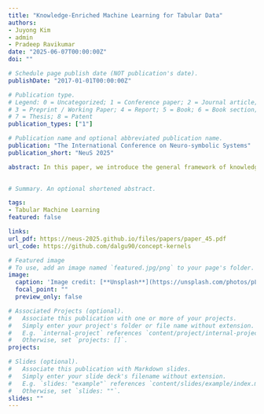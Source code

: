 ```yaml
---
title: "Knowledge-Enriched Machine Learning for Tabular Data"
authors:
- Juyong Kim
- admin
- Pradeep Ravikumar
date: "2025-06-07T00:00:00Z"
doi: ""

# Schedule page publish date (NOT publication's date).
publishDate: "2017-01-01T00:00:00Z"

# Publication type.
# Legend: 0 = Uncategorized; 1 = Conference paper; 2 = Journal article;
# 3 = Preprint / Working Paper; 4 = Report; 5 = Book; 6 = Book section;
# 7 = Thesis; 8 = Patent
publication_types: ["1"]

# Publication name and optional abbreviated publication name.
publication: "The International Conference on Neuro-symbolic Systems"
publication_short: "NeuS 2025"

abstract: In this paper, we introduce the general framework of knowledge-enriched machine learning, for encoding and leveraging problem-specific deterministic knowledge, such as column descriptions in the tabular setting. We focus on a paradigmatic use case, supervised learning problems on tabular data. As a first step in this direction, we introduce a simple yet flexible encoding of such deterministic information in the form of concept kernels, and describe meta-algorithms which leverage this particular encoding of prior knowledge. To ground future research, we introduce KE-TALENT, a novel benchmarking suite for kernel-enriched supervised learning on tabular data, adapted from the recently-introduced TALENT benchmark to include concept kernels and other metadata for each dataset. Finally, to demonstrate the benefits of concept kernels, we provide results for several kernel-enriched versions of existing algorithms, also intended as a baseline for future research. Code is publicly available.
 

# Summary. An optional shortened abstract.

tags:
- Tabular Machine Learning
featured: false

links:
url_pdf: https://neus-2025.github.io/files/papers/paper_45.pdf
url_code: https://github.com/dalgu90/concept-kernels

# Featured image
# To use, add an image named `featured.jpg/png` to your page's folder. 
image:
  caption: 'Image credit: [**Unsplash**](https://unsplash.com/photos/pLCdAaMFLTE)'
  focal_point: ""
  preview_only: false

# Associated Projects (optional).
#   Associate this publication with one or more of your projects.
#   Simply enter your project's folder or file name without extension.
#   E.g. `internal-project` references `content/project/internal-project/index.md`.
#   Otherwise, set `projects: []`.
projects:

# Slides (optional).
#   Associate this publication with Markdown slides.
#   Simply enter your slide deck's filename without extension.
#   E.g. `slides: "example"` references `content/slides/example/index.md`.
#   Otherwise, set `slides: ""`.
slides: ""
---
```


